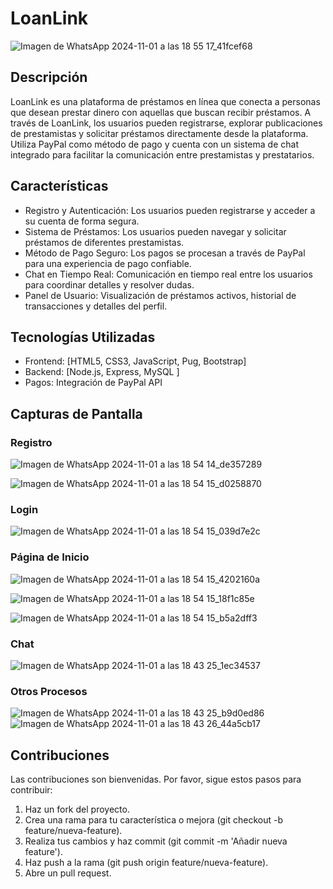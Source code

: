 # LoanLink
![Imagen de WhatsApp 2024-11-01 a las 18 55 17_41fcef68](https://github.com/user-attachments/assets/4c661e5a-27e6-4928-9612-8a6fb6ee7fbd)

## Descripción

LoanLink es una plataforma de préstamos en línea que conecta a personas que desean prestar dinero con aquellas que buscan recibir préstamos. A través de LoanLink, los usuarios pueden registrarse, explorar publicaciones de prestamistas y solicitar préstamos directamente desde la plataforma. Utiliza PayPal como método de pago y cuenta con un sistema de chat integrado para facilitar la comunicación entre prestamistas y prestatarios.

## Características
- Registro y Autenticación: Los usuarios pueden registrarse y acceder a su cuenta de forma segura.
- Sistema de Préstamos: Los usuarios pueden navegar y solicitar préstamos de diferentes prestamistas.
- Método de Pago Seguro: Los pagos se procesan a través de PayPal para una experiencia de pago confiable.
- Chat en Tiempo Real: Comunicación en tiempo real entre los usuarios para coordinar detalles y resolver dudas.
- Panel de Usuario: Visualización de préstamos activos, historial de transacciones y detalles del perfil.

## Tecnologías Utilizadas

- Frontend: [HTML5, CSS3, JavaScript, Pug, Bootstrap]
- Backend: [Node.js, Express, MySQL ]
- Pagos: Integración de PayPal API

## Capturas de Pantalla
### Registro
![Imagen de WhatsApp 2024-11-01 a las 18 54 14_de357289](https://github.com/user-attachments/assets/c4fc8b8a-209e-4bb6-8ab0-e13625997f27)

![Imagen de WhatsApp 2024-11-01 a las 18 54 15_d0258870](https://github.com/user-attachments/assets/99260815-52e7-4a59-9b51-58036bdf9c65)


### Login
![Imagen de WhatsApp 2024-11-01 a las 18 54 15_039d7e2c](https://github.com/user-attachments/assets/5703e850-2eb6-4e02-af4f-e993aed3558d)


### Página de Inicio
![Imagen de WhatsApp 2024-11-01 a las 18 54 15_4202160a](https://github.com/user-attachments/assets/f49d30ee-d394-4e6e-820b-f00dbcd0ac82)

![Imagen de WhatsApp 2024-11-01 a las 18 54 15_18f1c85e](https://github.com/user-attachments/assets/10b82683-bb29-4198-ba93-2338d1ce2596)

![Imagen de WhatsApp 2024-11-01 a las 18 54 15_b5a2dff3](https://github.com/user-attachments/assets/b6ac8d48-176c-4cd6-b3ee-acbf2c5fd16e)


### Chat
![Imagen de WhatsApp 2024-11-01 a las 18 43 25_1ec34537](https://github.com/user-attachments/assets/c52d5a10-1595-4c2a-bacc-b29fd38b0493)

### Otros Procesos
![Imagen de WhatsApp 2024-11-01 a las 18 43 25_b9d0ed86](https://github.com/user-attachments/assets/d7e23403-4d23-4ec3-b68d-dcb40c47f478)
![Imagen de WhatsApp 2024-11-01 a las 18 43 26_44a5cb17](https://github.com/user-attachments/assets/ad652574-ab26-442e-ab65-94b5098038b6)

## Contribuciones
Las contribuciones son bienvenidas. Por favor, sigue estos pasos para contribuir:

1. Haz un fork del proyecto.
2. Crea una rama para tu característica o mejora (git checkout -b feature/nueva-feature).
3. Realiza tus cambios y haz commit (git commit -m 'Añadir nueva feature').
4. Haz push a la rama (git push origin feature/nueva-feature).
5. Abre un pull request.
